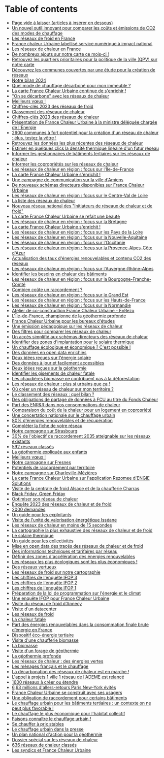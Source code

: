 # Table of contents

* [Page vide à laisser (articles à insérer en dessous)](README.md)
* [Un nouvel outil innovant pour comparer les coûts et émissions de CO2 des modes de chauffage](un-nouvel-outil-innovant-pour-comparer-les-couts-et-emissions-de-co2-des-modes-de-chauffage.md)
* [Les réseaux de froid en France](les-reseaux-de-froid-en-france.md)
* [France chaleur Urbaine labellisé service numérique à impact national](france-chaleur-urbaine-labellise-service-numerique-a-impact-national.md)
* [Les réseaux de chaleur en France](les-reseaux-de-chaleur-en-france.md)
* [De nombreux ajouts sur notre carte ce mois-ci !](de-nombreux-ajouts-sur-notre-carte-ce-mois-ci.md)
* [Retrouvez les quartiers prioritaires pour la politique de la ville (QPV) sur notre carte](retrouvez-les-quartiers-prioritaires-pour-la-politique-de-la-ville-qpv-sur-notre-carte.md)
* [Découvrez les communes couvertes par une étude pour la création de réseaux](decouvrez-les-communes-couvertes-par-une-etude-pour-la-creation-de-reseaux.md)
* [Notre bilan 2024](notre-bilan-2024.md)
* [Quel mode de chauffage décarboné pour mon immeuble ?](quel-mode-de-chauffage-decarbone-pour-mon-immeuble.md)
* [La carte France Chaleur Urbaine continue de s'enrichir !](la-carte-france-chaleur-urbaine-continue-de-senrichir.md)
* ["On se décarbone" avec les réseaux de chaleur](on-se-decarbone-avec-les-reseaux-de-chaleur.md)
* [Meilleurs vœux !](meilleurs-voeux.md)
* [Chiffres-clés 2023 des réseaux de froid](chiffres-cles-2023-des-reseaux-de-froid.md)
* [Classement des réseaux de chaleur](classement-des-reseaux-de-chaleur.md)
* [Chiffres-clés 2023 des réseaux de chaleur](chiffres-cles-2023-des-reseaux-de-chaleur.md)
* [Présentation de France Chaleur Urbaine à la ministre déléguée chargée de l'Énergie](<README (36).md>)
* [2600 communes à fort potentiel pour la création d'un réseau de chaleur : élus, testez la vôtre !](2600-communes-a-fort-potentiel-pour-la-creation-dun-reseau-de-chaleur-elus-testez-la-votre.md)
* [Retrouvez les données les plus récentes des réseaux de chaleur](retrouvez-les-donnees-les-plus-recentes-des-reseaux-de-chaleur.md)
* [Estimer en quelques clics la densité thermique linéaire d'un futur réseau](<README (35).md>)
* [Informer les gestionnaires de bâtiments tertiaires sur les réseaux de chaleur](informer-les-gestionnaires-de-batiments-tertiaires-sur-les-reseaux-de-chaleur.md)
* [Informer les copropriétés sur les réseaux de chaleur](informer-les-coproprietes-sur-les-reseaux-de-chaleur.md)
* [Les réseaux de chaleur en région : focus sur l'Île-de-France](les-reseaux-de-chaleur-en-region-focus-sur-lile-de-france.md)
* [La carte France Chaleur Urbaine s'enrichit !](la-carte-france-chaleur-urbaine-senrichit.md)
* [Une campagne de communication sur la ville d'Amiens](une-campagne-de-communication-sur-la-ville-damiens.md)
* [De nouveaux schémas directeurs disponibles sur France Chaleur Urbaine](de-nouveaux-schemas-directeurs-disponibles-sur-france-chaleur-urbaine.md)
* [Les réseaux de chaleur en région : focus sur le Centre-Val de Loire](les-reseaux-de-chaleur-en-region-focus-sur-le-centre-val-de-loire.md)
* [La liste des réseaux de chaleur](la-liste-des-reseaux-de-chaleur.md)
* [Nouveau réseau national des "Initiateurs de réseaux de chaleur et de froid"](nouveau-reseau-national-des-initiateurs-de-reseaux-de-chaleur-et-de-froid.md)
* [La carte France Chaleur Urbaine se refait une beauté](<README (34).md>)
* [Les réseaux de chaleur en région : focus sur la Bretagne](les-reseaux-de-chaleur-en-region-focus-sur-la-bretagne.md)
* [La carte France Chaleur Urbaine s'enrichit !](la-carte-france-chaleur-urbaine-senrichit-1.md)
* [Les réseaux de chaleur en région : focus sur les Pays de la Loire](<README (33).md>)
* [Les réseaux de chaleur en région : focus sur la Nouvelle-Aquitaine](les-reseaux-de-chaleur-en-region-focus-sur-la-nouvelle-aquitaine.md)
* [Les réseaux de chaleur en région : focus sur l'Occitanie](<README (32).md>)
* [Les réseaux de chaleur en région : focus sur la Provence-Alpes-Côte d'Azur](<README (31).md>)
* [Actualisation des taux d'énergies renouvelables et contenu CO2 des réseaux](actualisation-des-taux-denergies-renouvelables-et-contenu-co2-des-reseaux.md)
* [Les réseaux de chaleur en région : focus sur l'Auvergne-Rhône-Alpes](les-reseaux-de-chaleur-en-region-focus-sur-lauvergne-rhone-alpes.md)
* [Identifier les besoins en chaleur des bâtiments](<README (30).md>)
* [Les réseaux de chaleur en région : focus sur la Bourgogne-Franche-Comté](les-reseaux-de-chaleur-en-region-focus-sur-la-bourgogne-franche-comte.md)
* [Combien coûte un raccordement ?](combien-coute-un-raccordement.md)
* [Les réseaux de chaleur en région : focus sur le Grand Est](les-reseaux-de-chaleur-en-region-focus-sur-le-grand-est.md)
* [Les réseaux de chaleur en région : focus sur les Hauts-de-France](les-reseaux-de-chaleur-en-region-focus-sur-les-hauts-de-france.md)
* [Les réseaux de chaleur en région : focus sur la Normandie](<README (29).md>)
* [Atelier de co-construction France Chaleur Urbaine - EnRezo](<README (28).md>)
* [L'Île-de-France, championne de la géothermie profonde](lile-de-france-championne-de-la-geothermie-profonde.md)
* [France Chaleur Urbaine pour les bureaux d'études](france-chaleur-urbaine-pour-les-bureaux-detudes.md)
* [Une émission pédagogique sur les réseaux de chaleur](une-emission-pedagogique-sur-les-reseaux-de-chaleur.md)
* [Des filtres pour comparer les réseaux de chaleur](<README (27).md>)
* [Un accès simplifié aux schémas directeurs des réseaux de chaleur](un-acces-simplifie-aux-schemas-directeurs-des-reseaux-de-chaleur.md)
* [Identifier des zones d'implantation pour le solaire thermique](identifier-des-zones-dimplantation-pour-le-solaire-thermique.md)
* [Un chauffage écologique et économique ? C'est possible !](un-chauffage-ecologique-et-economique-cest-possible.md)
* [Des données en open data enrichies](des-donnees-en-open-data-enrichies.md)
* [Deux idées reçues sur l'énergie solaire](deux-idees-recues-sur-lenergie-solaire.md)
* [Des données à jour et facilement accessibles](<README (26).md>)
* [Deux idées reçues sur la géothermie](deux-idees-recues-sur-la-geothermie.md)
* [Identifier les gisements de chaleur fatale](<README (25).md>)
* [Les chaudières biomasse ne contribuent pas à la déforestation](<README (24).md>)
* [Les réseaux de chaleur : plus si urbains que ça !](<README (23).md>)
* [Où créer un réseau de chaleur sur mon territoire ?](ou-creer-un-reseau-de-chaleur-sur-mon-territoire.md)
* [Le classement des réseaux : quel bilan ?](le-classement-des-reseaux-quel-bilan.md)
* [Des obligations de partage de données à FCU au titre du Fonds Chaleur](des-obligations-de-partage-de-donnees-a-fcu-au-titre-du-fonds-chaleur.md)
* [Part des ENR\&R dans nos consommations de chaleur](part-des-enr-and-r-dans-nos-consommations-de-chaleur.md)
* [Comparaison du coût de la chaleur pour un logement en copropriété](<README (22).md>)
* [Une concertation nationale sur le chauffage urbain](<README (21).md>)
* [80% d'énergies renouvelables et de récupération](<README (20).md>)
* [Compléter la fiche de votre réseau](<README (19).md>)
* [Notre campagne sur Strasbourg](notre-campagne-sur-strasbourg.md)
* [30% de l'objectif de raccordement 2035 atteignable sur les réseaux existants](30-de-lobjectif-de-raccordement-2035-atteignable-sur-les-reseaux-existants.md)
* [592 réseaux classés](<README (18).md>)
* [La géothermie expliquée aux enfants](<README (17).md>)
* [Meilleurs vœux !](meilleurs-voeux-1.md)
* [Notre campagne sur Fresnes](notre-campagne-sur-fresnes.md)
* [Potentiels de raccordement par territoire](potentiels-de-raccordement-par-territoire.md)
* [Notre campagne sur Charleville-Mézières](notre-campagne-sur-charleville-mezieres.md)
* [La carte France Chaleur Urbaine sur l'application Rezomee d'ENGIE Solutions](<README (15).md>)
* [Visite de la centrale de froid Alsace et de la chaufferie Charras](visite-de-la-centrale-de-froid-alsace-et-de-la-chaufferie-charras.md)
* [Black Friday, Green Friday](<README (14).md>)
* [Optimiser son réseau de chaleur](<README (13).md>)
* [Enquête 2023 des réseaux de chaleur et de froid](<README (12).md>)
* [2000 demandes](2000-demandes.md)
* [Un guide pour les exploitants](un-guide-pour-les-exploitants.md)
* [Visite de l'unité de valorisation énergétique Isséane](<README (11).md>)
* [Les réseaux de chaleur en moins de 15 secondes](les-reseaux-de-chaleur-en-moins-de-15-secondes.md)
* [La cartographie la plus exhaustive des réseaux de chaleur et de froid](<README (10).md>)
* [Le solaire thermique](<README (9).md>)
* [Un guide pour les collectivités](<README (8).md>)
* [Mise en open data des tracés des réseaux de chaleur et de froid](<README (1).md>)
* [Des informations techniques et tarifaires par réseau](<README (7).md>)
* [Définir des zones d'accélération des énergies renouvelables](<README (6).md>)
* [Les réseaux les plus écologiques sont les plus économiques !](les-reseaux-les-plus-ecologiques-sont-les-plus-economiques.md)
* [Des réseaux vertueux](des-reseaux-vertueux.md)
* [Les réseaux de froid sur notre cartographie](les-reseaux-de-froid-sur-notre-cartographie.md)
* [Les chiffres de l'enquête IFOP 3](<README (4).md>)
* [Les chiffres de l'enquête IFOP 2](<README (5).md>)
* [Les chiffres de l'enquête IFOP 1](<README (1) (1).md>)
* [Préparation de la loi de programmation sur l'énergie et le climat](<README (1) (2).md>)
* [Une enquête IFOP pour France Chaleur Urbaine](une-enquete-ifop-pour-france-chaleur-urbaine.md)
* [Visite du réseau de froid d'Annecy](<README (3).md>)
* [Visite d'un datacenter](visite-dun-datacenter.md)
* [Les réseaux de froid](<README (3) (1).md>)
* [La chaleur fatale](<README (4) (1).md>)
* [Part des énergies renouvelables dans la consommation finale brute d’énergie en France](<README (3) (1) (1).md>)
* [Dispositif éco-énergie tertiaire](<README (3) (1) (1) (1).md>)
* [Visite d'une chaufferie biomasse](visite-dune-chaufferie-biomasse.md)
* [La biomasse](<README (2).md>)
* [Visite d'un forage de géothermie](<README (2) (1).md>)
* [La géothermie profonde](<README (1) (1) (1).md>)
* [Les réseaux de chaleur : des énergies vertes](les-reseaux-de-chaleur-des-energies-vertes.md)
* [Les ménages français et le chauffage](<README (2) (1) (1).md>)
* [La décarbonation des réseaux de chaleur est en marche !](<README (1) (2) (1).md>)
* [L'appel à projets 1 ville 1 réseau de l'ADEME est relancé](lappel-a-projets-1-ville-1-reseau-de-lademe-est-relance.md)
* [1600 réseaux à créer ou étendre](1600-reseaux-a-creer-ou-etendre.md)
* [6,63 millions d'allers-retours Paris New-York évités](<README (1) (1) (1) (1).md>)
* [France Chaleur Urbaine se construit avec ses usagers](france-chaleur-urbaine-se-construit-avec-ses-usagers.md)
* [Une obligation de raccordement pour certains bâtiments](page-2.md)
* [Le chauffage urbain pour les bâtiments tertiaires : un contexte on ne peut plus favorable !](le-chauffage-urbain-pour-les-batiments-tertiaires-un-contexte-on-ne-peut-plus-favorable.md)
* [Le chauffage le plus économique pour l'habitat collectif](le-chauffage-le-plus-economique-pour-lhabitat-collectif.md)
* [Faisons connaître le chauffage urbain !](faisons-connaitre-le-chauffage-urbain.md)
* [Se chauffer à prix stables](se-chauffer-a-prix-stables.md)
* [Le chauffage urbain dans la presse](le-chauffage-urbain-dans-la-presse.md)
* [Un plan national d'action pour la géothermie](un-plan-national-daction-pour-la-geothermie.md)
* [Dossier spécial sur les réseaux de chaleur](dossier-special-sur-les-reseaux-de-chaleur.md)
* [636 réseaux de chaleur classés](636-reseaux-de-chaleur-classes.md)
* [Les syndics et France Chaleur Urbaine](les-syndics-et-france-chaleur-urbaine.md)
